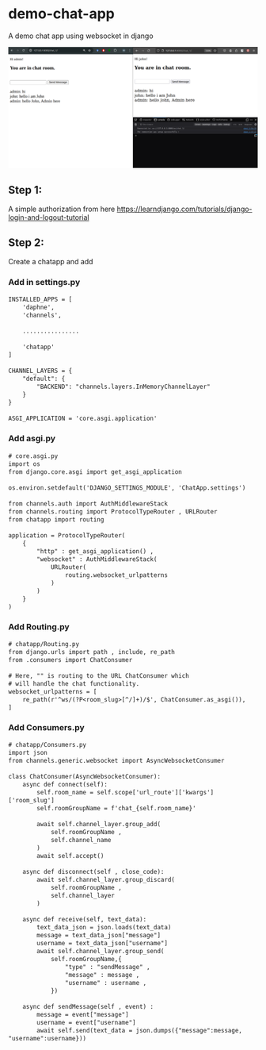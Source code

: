 # demo-chat-app
A demo chat app using websocket in django

![My Image](./demo-chat-app-backend/chatapp.png)

## Step 1:
A simple authorization from here
https://learndjango.com/tutorials/django-login-and-logout-tutorial

## Step 2:
Create a chatapp and add


### Add in settings.py

    INSTALLED_APPS = [
        'daphne',
        'channels',
        
        ................
        
        'chatapp'
    ]

    CHANNEL_LAYERS = {
        "default": {
            "BACKEND": "channels.layers.InMemoryChannelLayer"
        }
    }

    ASGI_APPLICATION = 'core.asgi.application'


### Add asgi.py

    # core.asgi.py
    import os
    from django.core.asgi import get_asgi_application
    
    os.environ.setdefault('DJANGO_SETTINGS_MODULE', 'ChatApp.settings')
    
    from channels.auth import AuthMiddlewareStack
    from channels.routing import ProtocolTypeRouter , URLRouter
    from chatapp import routing
    
    application = ProtocolTypeRouter(
        {
            "http" : get_asgi_application() , 
            "websocket" : AuthMiddlewareStack(
                URLRouter(
                    routing.websocket_urlpatterns
                )    
            )
        }
    )


### Add Routing.py

    # chatapp/Routing.py
    from django.urls import path , include, re_path
    from .consumers import ChatConsumer
    
    # Here, "" is routing to the URL ChatConsumer which 
    # will handle the chat functionality.
    websocket_urlpatterns = [
        re_path(r'^ws/(?P<room_slug>[^/]+)/$', ChatConsumer.as_asgi()),
    ]


### Add Consumers.py

    # chatapp/Consumers.py
    import json
    from channels.generic.websocket import AsyncWebsocketConsumer
    
    class ChatConsumer(AsyncWebsocketConsumer):
        async def connect(self):
            self.room_name = self.scope['url_route']['kwargs']['room_slug']
            self.roomGroupName = f'chat_{self.room_name}'
    
            await self.channel_layer.group_add(
                self.roomGroupName ,
                self.channel_name
            )
            await self.accept()
    
        async def disconnect(self , close_code):
            await self.channel_layer.group_discard(
                self.roomGroupName , 
                self.channel_layer 
            )
    
        async def receive(self, text_data):
            text_data_json = json.loads(text_data)
            message = text_data_json["message"]
            username = text_data_json["username"]
            await self.channel_layer.group_send(
                self.roomGroupName,{
                    "type" : "sendMessage" ,
                    "message" : message , 
                    "username" : username ,
                })
    
        async def sendMessage(self , event) : 
            message = event["message"]
            username = event["username"]
            await self.send(text_data = json.dumps({"message":message, "username":username}))






